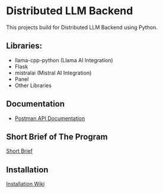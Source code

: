 # Distributed LLM Backend

This projects build for Distributed LLM Backend using Python.

## Libraries:

- llama-cpp-python (Llama AI Integration)
- Flask
- mistralai (Mistral AI Integration)
- Panel
- Other Libraries

## Documentation

- [Postman API Documentation](https://www.postman.com/nrmld/workspace/hyperhire-distributed-llm-assignment-noor-maulida/folder/158398-ee565332-2fe8-4a11-a5f3-ac7236d8db2a?action=share&source=copy-link&creator=158398&ctx=documentation)

## Short Brief of The Program

[Short Brief](https://github.com/noormaulida/hyperhire-bclabs-python/wiki/Short-Brief-about-Python-Application)

## Installation

[Installation Wiki](https://github.com/noormaulida/hyperhire-bclabs-python/wiki/Installation-Wiki)
